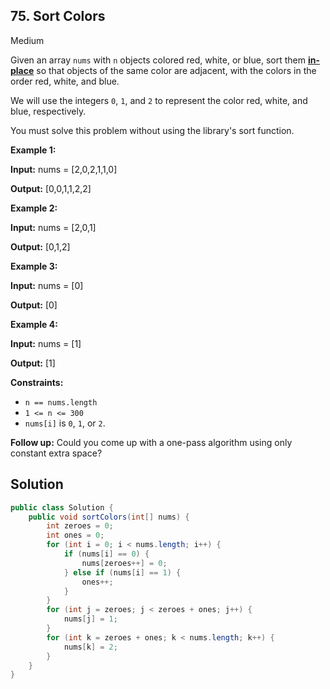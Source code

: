 ## 75\. Sort Colors

Medium

Given an array `nums` with `n` objects colored red, white, or blue, sort them **[in-place](https://en.wikipedia.org/wiki/In-place_algorithm)** so that objects of the same color are adjacent, with the colors in the order red, white, and blue.

We will use the integers `0`, `1`, and `2` to represent the color red, white, and blue, respectively.

You must solve this problem without using the library's sort function.

**Example 1:**

**Input:** nums = [2,0,2,1,1,0]

**Output:** [0,0,1,1,2,2] 

**Example 2:**

**Input:** nums = [2,0,1]

**Output:** [0,1,2] 

**Example 3:**

**Input:** nums = [0]

**Output:** [0] 

**Example 4:**

**Input:** nums = [1]

**Output:** [1] 

**Constraints:**

*   `n == nums.length`
*   `1 <= n <= 300`
*   `nums[i]` is `0`, `1`, or `2`.

**Follow up:** Could you come up with a one-pass algorithm using only constant extra space?

## Solution

```java
public class Solution {
    public void sortColors(int[] nums) {
        int zeroes = 0;
        int ones = 0;
        for (int i = 0; i < nums.length; i++) {
            if (nums[i] == 0) {
                nums[zeroes++] = 0;
            } else if (nums[i] == 1) {
                ones++;
            }
        }
        for (int j = zeroes; j < zeroes + ones; j++) {
            nums[j] = 1;
        }
        for (int k = zeroes + ones; k < nums.length; k++) {
            nums[k] = 2;
        }
    }
}
```